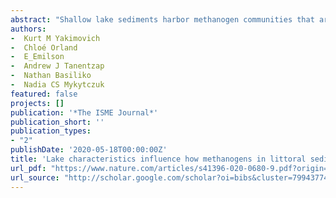 ```yaml
--- 
abstract: "Shallow lake sediments harbor methanogen communities that are responsible for large amounts of CH 4 flux to the atmosphere. These communities play a major role in degrading in-fluxed terrestrial organic matter (t-OM)—much of which settles in shallow near-shore sediments. Little work has examined how sediment methanogens are affected by the quantity and quality of t-OM, and the physicochemical factors that shape their community. Here, we filled mesocosms with artificial lake sediments amended with different ratios and concentrations of coniferous and deciduous tree litter. We installed them in three boreal lakes near Sudbury, Canada that varied in trophic status and water clarity. We found that higher endogenous nutrient concentrations led to greater CH 4 production when sediment solar irradiance was similar, but high irradiance of sediments also led to higher CH 4 concentrations regardless of nutrient …"
authors: 
-  Kurt M Yakimovich
-  Chloé Orland
-  E_Emilson
-  Andrew J Tanentzap
-  Nathan Basiliko
-  Nadia CS Mykytczuk
featured: false
projects: []
publication: '*The ISME Journal*'
publication_short: ''
publication_types:
- "2"
publishDate: '2020-05-18T00:00:00Z'
title: 'Lake characteristics influence how methanogens in littoral sediments respond to terrestrial litter inputs'
url_pdf: "https://www.nature.com/articles/s41396-020-0680-9.pdf?origin=ppub"
url_source: "http://scholar.google.com/scholar?oi=bibs&cluster=7994377467045233338&btnI=1&nossl=1&hl=fr&oe=ASCII"
--- 
```



